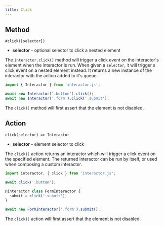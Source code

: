 ```yaml
---
title: Click
---
```


## Method

`#click([selector])`

- **selector** - optional selector to click a nested element

The `interactor.click()` method will trigger a click event on the interactor's
element when the interactor is run. When given a `selector`, it will trigger a
click event on a nested element instead. It returns a new instance of the
interactor with the action added to it's queue.

``` javascript
import { Interactor } from 'interactor.js';

await new Interactor('.button').click();
await new Interactor('.form').click('.submit');
```

<!-- hint: warning -->
The `click()` method will first assert that the element is not disabled.
<!-- endhint -->

## Action

`click(selector) => Interactor`

- **selector** - element selector to click

The `click()` action returns an interactor which will trigger a click event on
the specified element. The returned interactor can be run by itself, or used
when composing a custom interactor.

``` javascript
import interactor, { click } from 'interactor.js';

await click('.button');

@interactor class FormInteractor {
  submit = click('.submit');
}

await new FormInteractor('.form').submit();
```

<!-- hint: warning -->
The `click()` action will first assert that the element is not disabled.
<!-- endhint -->
